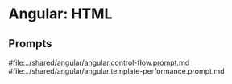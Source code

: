 # Angular: HTML

## Prompts

#file:../shared/angular/angular.control-flow.prompt.md
#file:../shared/angular/angular.template-performance.prompt.md
